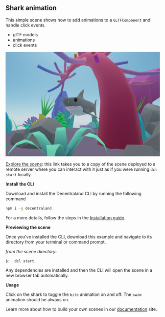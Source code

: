 ## Shark animation

This simple scene shows how to add animations to a `GLTFComponent` and handle click events.

- glTF models
- animations
- click events

![](screenshot/screenshot.png)

[Explore the scene](https://shark-animation-xriykgapld.now.sh/): this link takes you to a copy of the scene deployed to a remote server where you can interact with it just as if you were running `dcl start` locally.

**Install the CLI**

Download and install the Decentraland CLI by running the following command

```bash
npm i -g decentraland
```

For a more details, follow the steps in the [Installation guide](https://docs.decentraland.org/documentation/installation-guide/).


**Previewing the scene**

Once you've installed the CLI, download this example and navigate to its directory from your terminal or command prompt.

_from the scene directory:_

```
$:  dcl start
```

Any dependencies are installed and then the CLI will open the scene in a new browser tab automatically.

**Usage**

Click on the shark to toggle the `bite` animation on and off. The `swim` animation should be always on.

Learn more about how to build your own scenes in our [documentation](https://docs.decentraland.org/) site.